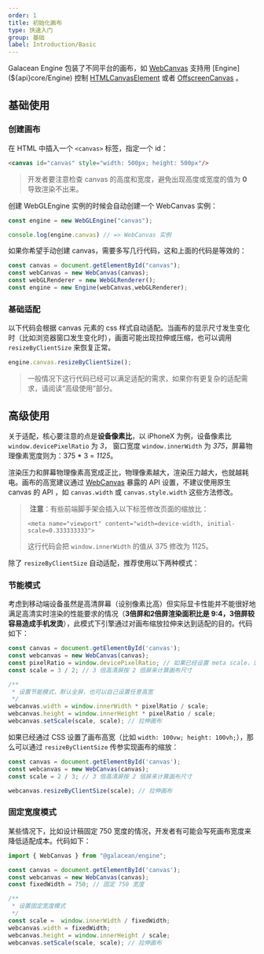 ```yaml
---
order: 1
title: 初始化画布
type: 快速入门
group: 基础
label: Introduction/Basic
---
```


Galacean Engine 包装了不同平台的画布，如 [WebCanvas](${api}rhi-webgl/WebCanvas) 支持用 [Engine](${api}core/Engine) 控制 [HTMLCanvasElement](https://developer.mozilla.org/en-US/docs/Web/API/HTMLCanvasElement) 或者 [OffscreenCanvas](https://developer.mozilla.org/en-US/docs/Web/API/OffscreenCanvas) 。

## 基础使用

### 创建画布

在 HTML 中插入一个 `<canvas>` 标签，指定一个 id：

```html
<canvas id="canvas" style="width: 500px; height: 500px"/>
```

> 开发者要注意检查 canvas 的高度和宽度，避免出现高度或宽度的值为 **0** 导致渲染不出来。 

创建 WebGLEngine 实例的时候会自动创建一个 WebCanvas 实例：

```typescript
const engine = new WebGLEngine("canvas");

console.log(engine.canvas) // => WebCanvas 实例
```

如果你希望手动创建 canvas，需要多写几行代码，这和上面的代码是等效的：

```typescript
const canvas = document.getElementById("canvas");
const webCanvas = new WebCanvas(canvas);
const webGLRenderer = new WebGLRenderer();
const engine = new Engine(webCanvas,webGLRenderer);
```

### 基础适配

以下代码会根据 canvas 元素的 css 样式自动适配。当画布的显示尺寸发生变化时（比如浏览器窗口发生变化时），画面可能出现拉伸或压缩，也可以调用`resizeByClientSize` 来恢复正常。

```typescript
engine.canvas.resizeByClientSize();
```

> 一般情况下这行代码已经可以满足适配的需求，如果你有更复杂的适配需求，请阅读“高级使用”部分。

## 高级使用

关于适配，核心要注意的点是**设备像素比**，以 iPhoneX 为例，设备像素比 `window.devicePixelRatio` 为 *3*， 窗口宽度 `window.innerWidth` 为 *375*，屏幕物理像素宽度则为：375 * 3 = *1125*。

渲染压力和屏幕物理像素高宽成正比，物理像素越大，渲染压力越大，也就越耗电。画布的高宽建议通过 [WebCanvas](${api}rhi-webgl/WebCanvas) 暴露的 API 设置，不建议使用原生 canvas 的 API ，如 `canvas.width` 或 `canvas.style.width` 这些方法修改。

>️ **注意**：有些前端脚手架会插入以下标签修改页面的缩放比：
>
> `<meta name="viewport" content="width=device-width, initial-scale=0.333333333">`
>
> 这行代码会把 `window.innerWidth` 的值从 375 修改为 1125。

除了 `resizeByClientSize` 自动适配，推荐使用以下两种模式：
### 节能模式

考虑到移动端设备虽然是高清屏幕（设别像素比高）但实际显卡性能并不能很好地满足高清实时渲染的性能要求的情况（**3倍屏和2倍屏渲染面积比是 9:4，3倍屏较容易造成手机发烫**），此模式下引擎通过对画布缩放拉伸来达到适配的目的。代码如下：

```typescript
const canvas = document.getElementById('canvas');
const webcanvas = new WebCanvas(canvas);
const pixelRatio = window.devicePixelRatio; // 如果已经设置 meta scale，请设置为 1
const scale = 3 / 2; // 3 倍高清屏按 2 倍屏来计算画布尺寸

/**
 * 设置节能模式，默认全屏，也可以自己设置任意高宽
 */
webcanvas.width = window.innerWidth * pixelRatio / scale;
webcanvas.height = window.innerHeight * pixelRatio / scale;
webcanvas.setScale(scale, scale); // 拉伸画布
```

如果已经通过 CSS 设置了画布高宽（比如 `width: 100vw; height: 100vh;`），那么可以通过 `resizeByClientSize` 传参实现画布的缩放：

```typescript
const canvas = document.getElementById('canvas');
const webcanvas = new WebCanvas(canvas);
const scale = 2 / 3; // 3 倍高清屏按 2 倍屏来计算画布尺寸

webcanvas.resizeByClientSize(scale); // 拉伸画布
```


### 固定宽度模式

某些情况下，比如设计稿固定 750 宽度的情况，开发者有可能会写死画布宽度来降低适配成本。代码如下：

```typescript
import { WebCanvas } from "@galacean/engine";

const canvas = document.getElementById('canvas');
const webcanvas = new WebCanvas(canvas);
const fixedWidth = 750; // 固定 750 宽度

/**
 * 设置固定宽度模式
 */
const scale =  window.innerWidth / fixedWidth;
webcanvas.width = fixedWidth;
webcanvas.height = window.innerHeight / scale;
webcanvas.setScale(scale, scale); // 拉伸画布
```
